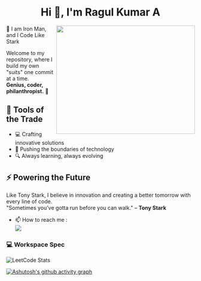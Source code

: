 
<h1 align="center">Hi 👋, I'm Ragul Kumar A</h1>

<img align="right" width="370" height="290" src="https://wallpapercave.com/wp/wp2757832.gif">
 🦾 I am Iron Man, and I Code Like Stark

Welcome to my repository, where I build my own "suits" one commit at a time.  
**Genius, coder, philanthropist.** 🚀

## 🔧 Tools of the Trade
- 💻 Crafting innovative solutions
- 🧠 Pushing the boundaries of technology
- 🔍 Always learning, always evolving

## ⚡ Powering the Future
Like Tony Stark, I believe in innovation and creating a better tomorrow with every line of code.  
"Sometimes you’ve gotta run before you can walk." – **Tony Stark**


- 📫 How to reach me :
<br /> [<img src="https://img.shields.io/badge/LinkedIn-0077B5?style=for-the-badge&logo=linkedin&logoColor=white" />](https://www.linkedin.com/in/aragulkumar/)











### 💻 Workspace Spec

![LeetCode Stats](https://leetcard.jacoblin.cool/aragulkumar?theme=dark&font=Castoro&ext=heatmap)

[![Ashutosh's github activity graph](https://github-readme-activity-graph.vercel.app/graph?username=aragulkumar&bg_color=000000&color=ffffff&line=0040ff&point=ffffff&area=true&hide_border=true)](https://github.com/ashutosh00710/github-readme-activity-graph)
